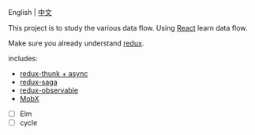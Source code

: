 English | [中文](README-zh.md)

This project is to study the various data flow. Using [React](https://facebook.github.io/react/) learn data flow.

Make sure you already understand [redux](https://github.com/reactjs/redux).

includes:

* [redux-thunk + async](./redux-thunk)
* [redux-saga](./redux-saga)
* [redux-observable](./redux-observable)
* [MobX](./mobx)
* [ ] Elm
* [ ] cycle
